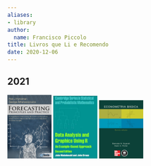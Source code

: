 ```yaml
---
aliases:
- library
author:
  name: Francisco Piccolo
title: Livros que Li e Recomendo
date: 2020-12-06
---
```


## 2021

<p float="left">
  <img src="./library_images/forecasting_principles_and_practices.png" width="100" />
  <img src="./library_images/data_analysis_and_graphics_using_R.png" width="100" /> 
  <img src="./library_images/basic_econometrics_gujarati.png" width="100" />
</p>